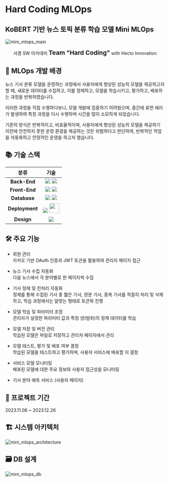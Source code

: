 # Hard Coding MLOps
## KoBERT 기반 뉴스 토픽 분류 학습 모델 Mini MLOps

![mini_mlops_main](https://github.com/hard-coding-mlops/mini-mlops-fastapi/assets/111658806/daaec923-9454-4431-8270-350465041c0e)

<!-- font weight bold -->
<div align="center">
서경 SW 아카데미 <span style="font-weight:bold; font-size:1.2rem">Team "Hard Coding"</span> with Hecto Innovation
</div>

## 🤔 MLOps 개발 배경
뉴스 기사 분류 모델을 운영하는 과정에서 사용자에게 향상된 성능의 모델을 제공하고자 할 때, 새로운 데이터를 수집하고, 이를 정제하고, 모델을 학습시키고, 평가하고, 배포하는 과정을 반복하였습니다.

이러한 과정을 직접 수행하다보니, 모델 개발에 집중하기 어려웠으며, 중간에 휴먼 에러가 발생하여 특정 과정을 다시 수행하며 시간을 많이 소모하게 되었습니다.

기존의 방식은 반복적이고, 비효율적이며, 사용자에게 향상된 성능의 모델을 제공하기 이전에 안전하지 못한 운영 환경을 제공하는 것은 위험하다고 판단하여, 반복적인 작업을 자동화하고 안정적인 운영을 하고자 했습니다.

## 📚 기술 스텍
| 분류 | 기술 |
|:-:|:-:|
| <span style="font-weight:bold">Back-End</span> | <img src="https://img.shields.io/badge/FastAPI-141414.svg?style=for-the-badge&logo=fastapi&logoColor=009688" /> <img src="https://img.shields.io/badge/Colab-141414.svg?style=for-the-badge&logo=googlecolab&logoColor=F9AB00" />|
| <span style="font-weight:bold">Front-End</span> |<img src="https://img.shields.io/badge/React-141414.svg?style=for-the-badge&logo=react&logoColor=61DAFB" /> <img src="https://img.shields.io/badge/Redux-141414.svg?style=for-the-badge&logo=redux&logoColor=764ABC" />|
| <span style="font-weight:bold">Database</span> |<img src="https://img.shields.io/badge/MySQL-141414.svg?style=for-the-badge&logo=mysql&logoColor=4479A1" /> <img src="https://img.shields.io/badge/Amazon RDS-141414.svg?style=for-the-badge&logo=amazonrds&logoColor=527FFF" />|
| <span style="font-weight:bold">Deployment</span> |<img src="https://img.shields.io/badge/ngrok-141414.svg?style=for-the-badge&logo=ngrok&logoColor=1F1E37" /> <img src="https://img.shields.io/badge/KT_Cloud-KT_Cloud?style=for-the-badge&color=%231ae4ee" style="height:1.98rem">|
| <span style="font-weight:bold">Design</span> |<img src="https://img.shields.io/badge/Figma-141414.svg?style=for-the-badge&logo=figma&logoColor=F24E1E" />|


## 🛠️ 주요 기능
* 회원 관리  
카카오 기반 OAuth 인증과 JWT 토큰을 활용하여 관리자 페이지 접근

* 뉴스 기사 수집 자동화  
다음 뉴스에서 각 분야별로 한 페이지씩 수집

* 기사 정제 및 전처리 자동화  
정제를 통해 수집된 기사 중 짧은 기사, 영문 기사, 중복 기사를 적절히 처리 및 삭제하고, 학습 과정에서는 알맞는 형태로 토큰화 진행

* 모델 학습 및 파라미터 조정  
관리자가 설정한 파라미터 값과 특정 양(범위)의 정제 데이터를 학습

* 모델 저장 및 버전 관리  
학습된 모델은 파일로 저장하고 관리자 페이지에서 관리

* 모델 테스트, 평가 및 배포 여부 결정  
학습된 모델을 테스트하고 평가하며, 사용자 서비스에 배포할 지 결정

* 서비스 모델 모니터링  
배포된 모델에 대한 주요 정보와 사용자 접근성을 모니터링

- 기사 분야 예측 서비스 (사용자 페이지)


## 📆 프로젝트 기간
2023.11.06 ~ 2023.12.26

## 🏗️ 시스템 아키텍처
![mini_mlops_architecture](https://github.com/hard-coding-mlops/mini-mlops-fastapi/assets/111658806/ca9a2e11-6e33-43b6-a0c0-cc1f91656182)

## 🗃️ DB 설계
![mini_mlops_db](https://github.com/hard-coding-mlops/mini-mlops-fastapi/assets/111658806/3a3b0172-1e71-4e65-9831-3d578b2bec27)
